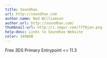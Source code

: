 ```yaml
---
title: Soundhax
url: http://soundhax.com
author.name: Ned Williamson
author.url: http://soundhax.com/
thumbnail-url: http://i.imgur.com/lYf0jan.png
help-desc: Links to Soundhax Website
color: 3498DB
---
```


Free 3DS Primary Entrypoint <= 11.3
